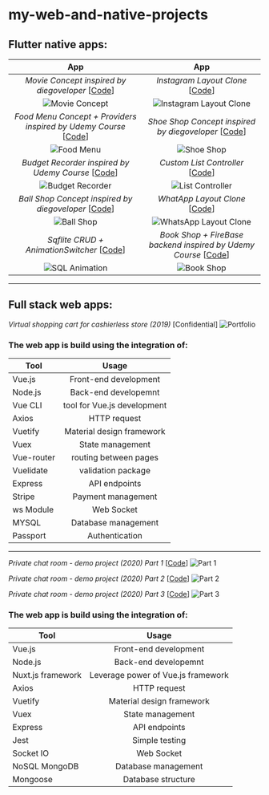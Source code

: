 # my-web-and-native-projects
<!-- ## Some projects I have completed in the past. -->

## **Flutter native apps:**

App | App
:-----:|:-----:
*Movie Concept inspired by diegoveloper* [[Code](experiment/lib/movie_concept)] | *Instagram Layout Clone* [[Code](experiment/lib/instagram_clone)]
![Movie Concept](assets/movie_concept.gif) | ![Instagram Layout Clone](assets/instagram_layout_clone.gif)
*Food Menu Concept + Providers inspired by Udemy Course* [[Code](food_menu)]  | *Shoe Shop Concept inspired by diegoveloper* [[Code](experiment/lib/shoe_shop)]
![Food Menu](assets/food_menu.gif) | ![Shoe Shop](assets/shoe_shop.gif)
*Budget Recorder inspired by Udemy Course* [[Code](expense_recorder)] | *Custom List Controller* [[Code](experiment/lib/list_controller)]
![Budget Recorder](assets/budget_record.gif) | ![List Controller](assets/list_controller.gif)
*Ball Shop Concept inspired by diegoveloper* [[Code](experiment/lib/ball_shop)] | *WhatApp Layout Clone* [[Code](experiment/lib/whatsapp_clone)]
![Ball Shop](assets/ball_shop.gif) | ![WhatsApp Layout Clone](assets/whatsapp_layout_clone.gif)
*Sqflite CRUD + AnimationSwitcher* [[Code](experiment/lib/sqflite_crud)] | *Book Shop + FireBase backend inspired by Udemy Course* [[Code](shop_concept)]
![SQL Animation](assets/sql_animation.gif) | ![Book Shop](assets/book_shop.gif)


---

## **Full stack web apps:**
*Virtual shopping cart for cashierless store (2019)* [Confidential]
![Portfolio](assets/Portfolio.png)

### The web app is build using the integration of:
Tool | Usage
------|:-----:
Vue.js | Front-end development
Node.js | Back-end developemnt
Vue CLI | tool for Vue.js development
Axios | HTTP request
Vuetify | Material design framework
Vuex | State management
Vue-router | routing between pages
Vuelidate | validation package
Express | API endpoints
Stripe | Payment management
ws Module | Web Socket
MYSQL | Database management
Passport | Authentication

 *** 

*Private chat room - demo project (2020) Part 1* [[Code](trySocket)]
![Part 1](assets/part1.gif)

*Private chat room - demo project (2020) Part 2* [[Code](trySocket)]
![Part 2](assets/part2.gif)

*Private chat room - demo project (2020) Part 3* [[Code](trySocket)]
![Part 3](assets/part3.gif)

### The web app is build using the integration of:
Tool | Usage
------|:-----:
Vue.js | Front-end development
Node.js | Back-end developemnt
Nuxt.js framework | Leverage power of Vue.js framework
Axios | HTTP request
Vuetify | Material design framework
Vuex | State management
Express | API endpoints
Jest | Simple testing
Socket IO | Web Socket
NoSQL MongoDB | Database management
Mongoose | Database structure